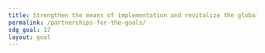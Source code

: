 ```yaml
---
title: Strengthen the means of implementation and revitalize the global partnership for sustainable development
permalink: /partnerships-for-the-goals/
sdg_goal: 17
layout: goal
---
```


